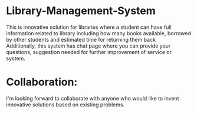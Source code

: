 # Library-Management-System

This is innovative solution for libraries where a student can have full information related to library including how many books available, borrowed by other students and estimated time for returning them back <br />
Additionally, this system has chat page where you can provide your questions, suggestion needed for further improvement of service or system. <br />

# Collaboration:

I'm looking forward to collaborate with anyone who would like to invent innovative solutions based on existing problems.

